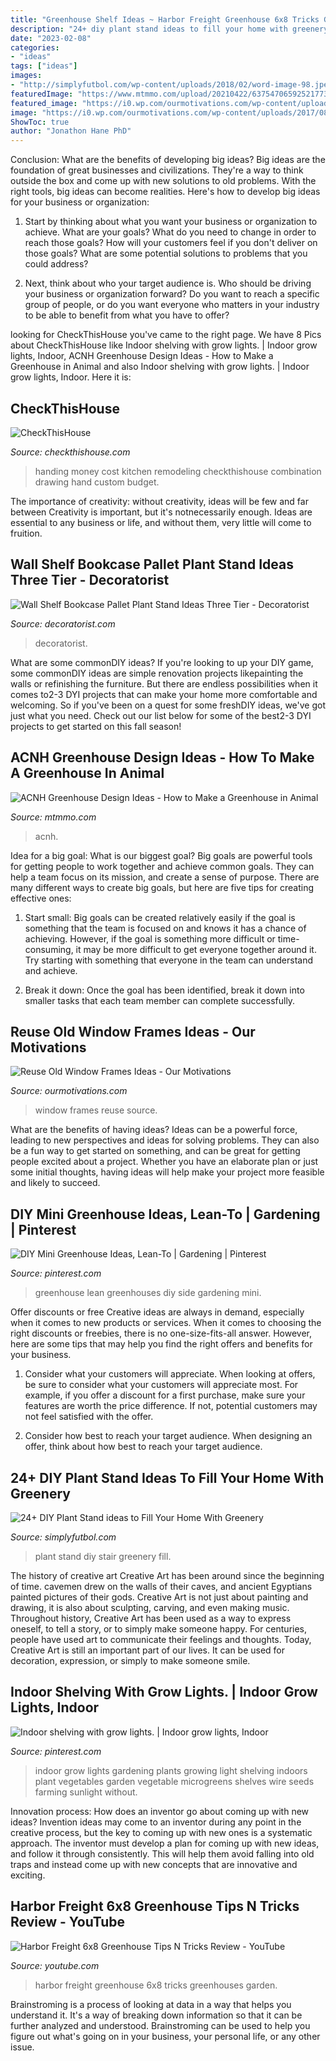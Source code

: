 ```yaml
---
title: "Greenhouse Shelf Ideas ~ Harbor Freight Greenhouse 6x8 Tricks Greenhouses Garden"
description: "24+ diy plant stand ideas to fill your home with greenery"
date: "2023-02-08"
categories:
- "ideas"
tags: ["ideas"]
images:
- "http://simplyfutbol.com/wp-content/uploads/2018/02/word-image-98.jpeg"
featuredImage: "https://www.mtmmo.com/upload/20210422/6375470659252177384972520.jpg"
featured_image: "https://i0.wp.com/ourmotivations.com/wp-content/uploads/2017/08/reuse-old-window-frames-ideas-2.jpg?resize=621%2C828"
image: "https://i0.wp.com/ourmotivations.com/wp-content/uploads/2017/08/reuse-old-window-frames-ideas-2.jpg?resize=621%2C828"
ShowToc: true
author: "Jonathon Hane PhD"
---
```



Conclusion: What are the benefits of developing big ideas?
Big ideas are the foundation of great businesses and civilizations. They're a way to think outside the box and come up with new solutions to old problems. With the right tools, big ideas can become realities. Here's how to develop big ideas for your business or organization:
1. Start by thinking about what you want your business or organization to achieve. What are your goals? What do you need to change in order to reach those goals? How will your customers feel if you don't deliver on those goals? What are some potential solutions to problems that you could address?

2. Next, think about who your target audience is. Who should be driving your business or organization forward? Do you want to reach a specific group of people, or do you want everyone who matters in your industry to be able to benefit from what you have to offer?

	

		
looking for CheckThisHouse you've came to the right page. We have 8 Pics about CheckThisHouse like Indoor shelving with grow lights. | Indoor grow lights, Indoor, ACNH Greenhouse Design Ideas - How to Make a Greenhouse in Animal and also Indoor shelving with grow lights. | Indoor grow lights, Indoor. Here it is:
		
    
## CheckThisHouse

<img loading=lazy src="https://www.checkthishouse.com/wp-content/uploads/kitchen-remodel-budget.jpg" onerror="this.onerror=null;this.src='https://tse4.mm.bing.net/th?id=OIP.p60AHGMC6JtWxKOcgxnXagHaE4&amp;pid=15.1';" alt="CheckThisHouse">

_Source: checkthishouse.com_

>handing money cost kitchen remodeling checkthishouse combination drawing hand custom budget. 

	

The importance of creativity: without creativity, ideas will be few and far between
Creativity is important, but it's notnecessarily enough. Ideas are essential to any business or life, and without them, very little will come to fruition.

    
## Wall Shelf Bookcase Pallet Plant Stand Ideas Three Tier - Decoratorist

<img loading=lazy src="https://i1.wp.com/cdn.decoratorist.com/wp-content/uploads/wall-shelf-bookcase-pallet-plant-stand-ideas-three-tier-791056.jpg?fit=1152%2C864&amp;ssl=1" onerror="this.onerror=null;this.src='https://tse1.mm.bing.net/th?id=OIP.2JTZ9V__fKOL8829hBO2agHaFj&amp;pid=15.1';" alt="Wall Shelf Bookcase Pallet Plant Stand Ideas Three Tier - Decoratorist">

_Source: decoratorist.com_

>decoratorist. 

	

What are some commonDIY ideas?
If you're looking to up your DIY game, some commonDIY ideas are simple renovation projects likepainting the walls or refinishing the furniture. But there are endless possibilities when it comes to2-3 DYI projects that can make your home more comfortable and welcoming. So if you've been on a quest for some freshDIY ideas, we've got just what you need. Check out our list below for some of the best2-3 DYI projects to get started on this fall season!

    
## ACNH Greenhouse Design Ideas - How To Make A Greenhouse In Animal

<img loading=lazy src="https://www.mtmmo.com/upload/20210422/6375470659252177384972520.jpg" onerror="this.onerror=null;this.src='https://tse3.mm.bing.net/th?id=OIP.LIImn0wn9gsjYMoKFK_CkwHaGM&amp;pid=15.1';" alt="ACNH Greenhouse Design Ideas - How to Make a Greenhouse in Animal">

_Source: mtmmo.com_

>acnh. 

	

Idea for a big goal: What is our biggest goal?
Big goals are powerful tools for getting people to work together and achieve common goals. They can help a team focus on its mission, and create a sense of purpose. 
There are many different ways to create big goals, but here are five tips for creating effective ones: 

1. Start small: Big goals can be created relatively easily if the goal is something that the team is focused on and knows it has a chance of achieving. However, if the goal is something more difficult or time-consuming, it may be more difficult to get everyone together around it. Try starting with something that everyone in the team can understand and achieve. 

2. Break it down: Once the goal has been identified, break it down into smaller tasks that each team member can complete successfully.

    
## Reuse Old Window Frames Ideas - Our Motivations

<img loading=lazy src="https://i0.wp.com/ourmotivations.com/wp-content/uploads/2017/08/reuse-old-window-frames-ideas-2.jpg?resize=621%2C828" onerror="this.onerror=null;this.src='https://tse1.mm.bing.net/th?id=OIP.BAjsUbs47qAQIF4aPIaHqAHaJ4&amp;pid=15.1';" alt="Reuse Old Window Frames Ideas - Our Motivations">

_Source: ourmotivations.com_

>window frames reuse source. 

	

What are the benefits of having ideas?
Ideas can be a powerful force, leading to new perspectives and ideas for solving problems. They can also be a fun way to get started on something, and can be great for getting people excited about a project. Whether you have an elaborate plan or just some initial thoughts, having ideas will help make your project more feasible and likely to succeed.

    
## DIY Mini Greenhouse Ideas, Lean-To | Gardening | Pinterest

<img loading=lazy src="https://s-media-cache-ak0.pinimg.com/736x/85/37/a3/8537a3cbc569aaf2e1ffdf96a560549e.jpg" onerror="this.onerror=null;this.src='https://tse2.mm.bing.net/th?id=OIP.87tyNX3hbKmWUxoU3_r8eAHaIe&amp;pid=15.1';" alt="DIY Mini Greenhouse Ideas, Lean-To | Gardening | Pinterest">

_Source: pinterest.com_

>greenhouse lean greenhouses diy side gardening mini. 

	

Offer discounts or free
Creative ideas are always in demand, especially when it comes to new products or services. When it comes to choosing the right discounts or freebies, there is no one-size-fits-all answer. However, here are some tips that may help you find the right offers and benefits for your business.
1) Consider what your customers will appreciate. When looking at offers, be sure to consider what your customers will appreciate most. For example, if you offer a discount for a first purchase, make sure your features are worth the price difference. If not, potential customers may not feel satisfied with the offer.

2) Consider how best to reach your target audience. When designing an offer, think about how best to reach your target audience.

    
## 24+ DIY Plant Stand Ideas To Fill Your Home With Greenery

<img loading=lazy src="http://simplyfutbol.com/wp-content/uploads/2018/02/word-image-98.jpeg" onerror="this.onerror=null;this.src='https://tse3.mm.bing.net/th?id=OIP.u-0lhtrIlAb2tWcXKX4lAgHaKX&amp;pid=15.1';" alt="24+ DIY Plant Stand ideas to Fill Your Home With Greenery">

_Source: simplyfutbol.com_

>plant stand diy stair greenery fill. 

	

The history of creative art
Creative Art has been around since the beginning of time. cavemen drew on the walls of their caves, and ancient Egyptians painted pictures of their gods. Creative Art is not just about painting and drawing, it is also about sculpting, carving, and even making music.
Throughout history, Creative Art has been used as a way to express oneself, to tell a story, or to simply make someone happy. For centuries, people have used art to communicate their feelings and thoughts. Today, Creative Art is still an important part of our lives. It can be used for decoration, expression, or simply to make someone smile.

    
## Indoor Shelving With Grow Lights. | Indoor Grow Lights, Indoor

<img loading=lazy src="https://i.pinimg.com/originals/88/a1/f4/88a1f451bf986057b87b1f2d90fd7a05.jpg" onerror="this.onerror=null;this.src='https://tse1.mm.bing.net/th?id=OIP.SuDLLWlDOB0Psi7Ev0boowHaFj&amp;pid=15.1';" alt="Indoor shelving with grow lights. | Indoor grow lights, Indoor">

_Source: pinterest.com_

>indoor grow lights gardening plants growing light shelving indoors plant vegetables garden vegetable microgreens shelves wire seeds farming sunlight without. 

	

Innovation process: How does an inventor go about coming up with new ideas?
Invention ideas may come to an inventor during any point in the creative process, but the key to coming up with new ones is a systematic approach. The inventor must develop a plan for coming up with new ideas, and follow it through consistently. This will help them avoid falling into old traps and instead come up with new concepts that are innovative and exciting.

    
## Harbor Freight 6x8 Greenhouse Tips N Tricks Review - YouTube

<img loading=lazy src="https://i.ytimg.com/vi/TE1ybbR0Qw0/maxresdefault.jpg" onerror="this.onerror=null;this.src='https://tse3.mm.bing.net/th?id=OIP.H5MnLxA6S15OewrNohfYFwHaEK&amp;pid=15.1';" alt="Harbor Freight 6x8 Greenhouse Tips N Tricks Review - YouTube">

_Source: youtube.com_

>harbor freight greenhouse 6x8 tricks greenhouses garden. 

	

Brainstroming is a process of looking at data in a way that helps you understand it. It's a way of breaking down information so that it can be further analyzed and understood. Brainstroming can be used to help you figure out what's going on in your business, your personal life, or any other issue.


